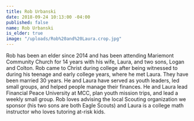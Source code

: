 ```yaml
---
title: Rob Urbanski
date: 2018-09-24 10:13:00 -04:00
published: false
name: Rob Urbanski
is_elder: true
image: "/uploads/Rob%20and%20Laura.crop.jpg"
---
```


Rob has been an elder since 2014 and has been attending Mariemont Community Church for 14 years with his wife, Laura, and two sons, Logan and Colton. Rob came to Christ during college after being witnessed to during his teenage and early college years, where he met Laura. They have been married 30 years. He and Laura have served as youth leaders, led small groups, and helped people manage their finances. He and Laura lead Financial Peace University at MCC, plan youth mission trips, and lead a weekly small group. Rob loves advising the local Scouting organization we sponsor (his two sons are both Eagle Scouts) and Laura is a college math instructor who loves tutoring at-risk kids.
